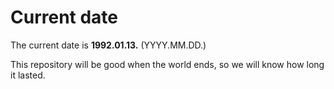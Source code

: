 # Current date

The current date is **1992.01.13.** (YYYY.MM.DD.)

This repository will be good when the world ends, so we will know how long it lasted.